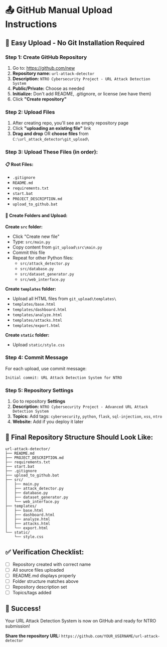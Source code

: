 # 📤 GitHub Manual Upload Instructions

## 🚀 **Easy Upload - No Git Installation Required**

### **Step 1: Create GitHub Repository**
1. Go to: https://github.com/new
2. **Repository name:** `url-attack-detector`
3. **Description:** `NTRO Cybersecurity Project - URL Attack Detection System`
4. **Public/Private:** Choose as needed
5. **Initialize:** Don't add README, .gitignore, or license (we have them)
6. Click **"Create repository"**

### **Step 2: Upload Files**
1. After creating repo, you'll see an empty repository page
2. Click **"uploading an existing file"** link
3. **Drag and drop** OR **choose files** from `C:\url_attack_detector\git_upload\`

### **Step 3: Upload These Files (in order):**

#### **📋 Root Files:**
- `.gitignore`
- `README.md`
- `requirements.txt`
- `start.bat`
- `PROJECT_DESCRIPTION.md`
- `upload_to_github.bat`

#### **📁 Create Folders and Upload:**

**Create `src` folder:**
- Click "Create new file"
- Type: `src/main.py`
- Copy content from `git_upload\src\main.py`
- Commit this file
- Repeat for other Python files:
  - `src/attack_detector.py`
  - `src/database.py`
  - `src/dataset_generator.py`
  - `src/web_interface.py`

**Create `templates` folder:**
- Upload all HTML files from `git_upload\templates\`
- `templates/base.html`
- `templates/dashboard.html`
- `templates/analyze.html`
- `templates/attacks.html`
- `templates/export.html`

**Create `static` folder:**
- Upload `static/style.css`

### **Step 4: Commit Message**
For each upload, use commit message:
```
Initial commit: URL Attack Detection System for NTRO
```

### **Step 5: Repository Settings**
1. Go to repository **Settings**
2. **Description:** `NTRO Cybersecurity Project - Advanced URL Attack Detection System`
3. **Topics:** Add tags: `cybersecurity`, `python`, `flask`, `sql-injection`, `xss`, `ntro`
4. **Website:** Add if you deploy it later

## 🎯 **Final Repository Structure Should Look Like:**
```
url-attack-detector/
├── README.md
├── PROJECT_DESCRIPTION.md
├── requirements.txt
├── start.bat
├── .gitignore
├── upload_to_github.bat
├── src/
│   ├── main.py
│   ├── attack_detector.py
│   ├── database.py
│   ├── dataset_generator.py
│   └── web_interface.py
├── templates/
│   ├── base.html
│   ├── dashboard.html
│   ├── analyze.html
│   ├── attacks.html
│   └── export.html
└── static/
    └── style.css
```

## ✅ **Verification Checklist:**
- [ ] Repository created with correct name
- [ ] All source files uploaded
- [ ] README.md displays properly
- [ ] Folder structure matches above
- [ ] Repository description set
- [ ] Topics/tags added

## 🎉 **Success!**
Your URL Attack Detection System is now on GitHub and ready for NTRO submission!

**Share the repository URL:** `https://github.com/YOUR_USERNAME/url-attack-detector`